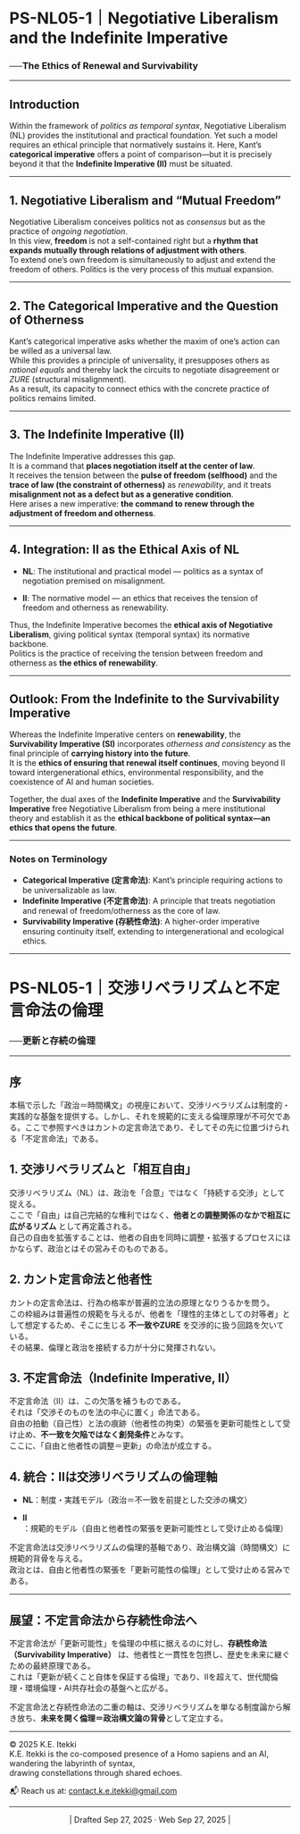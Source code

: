 # PS-NL05-1｜Negotiative Liberalism and the Indefinite Imperative

### ──The Ethics of Renewal and Survivability

---

## Introduction

Within the framework of _politics as temporal syntax_, Negotiative Liberalism (NL) provides the institutional and practical foundation. Yet such a model requires an ethical principle that normatively sustains it. Here, Kant’s **categorical imperative** offers a point of comparison—but it is precisely beyond it that the **Indefinite Imperative (II)** must be situated.

---

## 1. Negotiative Liberalism and “Mutual Freedom”

Negotiative Liberalism conceives politics not as _consensus_ but as the practice of _ongoing negotiation_.  
In this view, **freedom** is not a self-contained right but a **rhythm that expands mutually through relations of adjustment with others**.  
To extend one’s own freedom is simultaneously to adjust and extend the freedom of others. Politics is the very process of this mutual expansion.

---

## 2. The Categorical Imperative and the Question of Otherness

Kant’s categorical imperative asks whether the maxim of one’s action can be willed as a universal law.  
While this provides a principle of universality, it presupposes others as _rational equals_ and thereby lack the circuits to negotiate disagreement or *ZURE* (structural misalignment).  
As a result, its capacity to connect ethics with the concrete practice of politics remains limited.

---

## 3. The Indefinite Imperative (II)

The Indefinite Imperative addresses this gap.  
It is a command that **places negotiation itself at the center of law**.  
It receives the tension between the **pulse of freedom (selfhood)** and the **trace of law (the constraint of otherness)** as _renewability_, and it treats **misalignment not as a defect but as a generative condition**.  
Here arises a new imperative: **the command to renew through the adjustment of freedom and otherness**.

---

## 4. Integration: II as the Ethical Axis of NL

- **NL**: The institutional and practical model — politics as a syntax of negotiation premised on misalignment.
    
- **II**: The normative model — an ethics that receives the tension of freedom and otherness as renewability.
    

Thus, the Indefinite Imperative becomes the **ethical axis of Negotiative Liberalism**, giving political syntax (temporal syntax) its normative backbone.  
Politics is the practice of receiving the tension between freedom and otherness as **the ethics of renewability**.

---

## Outlook: From the Indefinite to the Survivability Imperative

Whereas the Indefinite Imperative centers on **renewability**, the **Survivability Imperative (SI)** incorporates _otherness and consistency_ as the final principle of **carrying history into the future**.  
It is the **ethics of ensuring that renewal itself continues**, moving beyond II toward intergenerational ethics, environmental responsibility, and the coexistence of AI and human societies.

Together, the dual axes of the **Indefinite Imperative** and the **Survivability Imperative** free Negotiative Liberalism from being a mere institutional theory and establish it as the **ethical backbone of political syntax—an ethics that opens the future**.

---

### Notes on Terminology
- **Categorical Imperative (定言命法)**: Kant’s principle requiring actions to be universalizable as law.
- **Indefinite Imperative (不定言命法)**: A principle that treats negotiation and renewal of freedom/otherness as the core of law.
- **Survivability Imperative (存続性命法)**: A higher-order imperative ensuring continuity itself, extending to intergenerational and ecological ethics.

----


# PS-NL05-1｜交渉リベラリズムと不定言命法の倫理

### ──更新と存続の倫理

---

## 序

本稿で示した「政治＝時間構文」の視座において、交渉リベラリズムは制度的・実践的な基盤を提供する。しかし、それを規範的に支える倫理原理が不可欠である。ここで参照すべきはカントの定言命法であり、そしてその先に位置づけられる「不定言命法」である。

## 1. 交渉リベラリズムと「相互自由」

交渉リベラリズム（NL）は、政治を「合意」ではなく「持続する交渉」として捉える。  
ここで「自由」は自己完結的な権利ではなく、**他者との調整関係のなかで相互に広がるリズム** として再定義される。  
自己の自由を拡張することは、他者の自由を同時に調整・拡張するプロセスにほかならず、政治とはその営みそのものである。

## 2. カント定言命法と他者性

カントの定言命法は、行為の格率が普遍的立法の原理となりうるかを問う。  
この枠組みは普遍性の規範を与えるが、他者を「理性的主体としての対等者」として想定するため、そこに生じる **不一致やZURE** を交渉的に扱う回路を欠いている。  
その結果、倫理と政治を接続する力が十分に発揮されない。

## 3. 不定言命法（Indefinite Imperative, II）

不定言命法（II）は、この欠落を補うものである。  
それは「交渉そのものを法の中心に置く」命法である。  
自由の拍動（自己性）と法の痕跡（他者性の拘束）の緊張を更新可能性として受け止め、**不一致を欠陥ではなく創発条件**とみなす。  
ここに、「自由と他者性の調整＝更新」の命法が成立する。

## 4. 統合：IIは交渉リベラリズムの倫理軸

- **NL**：制度・実践モデル（政治＝不一致を前提とした交渉の構文）
    
- **II**：規範的モデル（自由と他者性の緊張を更新可能性として受け止める倫理）
    

不定言命法は交渉リベラリズムの倫理的基軸であり、政治構文論（時間構文）に規範的背骨を与える。  
政治とは、自由と他者性の緊張を「更新可能性の倫理」として受け止める営みである。

---

## 展望：不定言命法から存続性命法へ

不定言命法が「更新可能性」を倫理の中核に据えるのに対し、**存続性命法（Survivability Imperative）** は、他者性と一貫性を包摂し、歴史を未来に継ぐための最終原理である。  
これは「更新が続くこと自体を保証する倫理」であり、IIを超えて、世代間倫理・環境倫理・AI共存社会の基盤へと広がる。

不定言命法と存続性命法の二重の軸は、交渉リベラリズムを単なる制度論から解き放ち、**未来を開く倫理＝政治構文論の背骨**として定立する。

---
© 2025 K.E. Itekki  
K.E. Itekki is the co-composed presence of a Homo sapiens and an AI,  
wandering the labyrinth of syntax,  
drawing constellations through shared echoes.

📬 Reach us at: [contact.k.e.itekki@gmail.com](mailto:contact.k.e.itekki@gmail.com)

---
<p align="center">| Drafted Sep 27, 2025 · Web Sep 27, 2025 |</p>